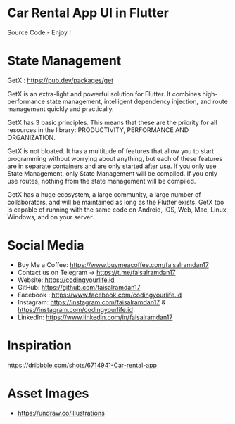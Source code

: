 # Car Rental App UI in Flutter
Source Code - Enjoy !

# State Management
GetX : https://pub.dev/packages/get

GetX is an extra-light and powerful solution for Flutter. It combines high-performance state management, intelligent dependency injection, and route management quickly and practically.

GetX has 3 basic principles. This means that these are the priority for all resources in the library: PRODUCTIVITY, PERFORMANCE AND ORGANIZATION.

GetX is not bloated. It has a multitude of features that allow you to start programming without worrying about anything, but each of these features are in separate containers and are only started after use. If you only use State Management, only State Management will be compiled. If you only use routes, nothing from the state management will be compiled.

GetX has a huge ecosystem, a large community, a large number of collaborators, and will be maintained as long as the Flutter exists. GetX too is capable of running with the same code on Android, iOS, Web, Mac, Linux, Windows, and on your server.

# Social Media
- Buy Me a Coffee: https://www.buymeacoffee.com/faisalramdan17
- Contact us on Telegram → https://t.me/faisalramdan17
- Website: https://codingyourlife.id
- GitHub: https://github.com/faisalramdan17
- Facebook : https://www.facebook.com/codingyourlife.id
- Instagram: https://instagram.com/faisalramdan17 & https://instagram.com/codingyourlife.id
- LinkedIn: https://www.linkedin.com/in/faisalramdan17

# Inspiration
https://dribbble.com/shots/6714941-Car-rental-app

# Asset Images
- https://undraw.co/illustrations
